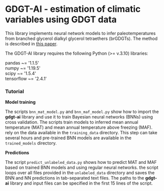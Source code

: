 # GDGT-AI - estimation of climatic variables using GDGT data

This library implements neural network models to infer paleotemperatures from branched glycerol dialkyl glycerol tetraethers (brGDGTs). The method is described in [this paper](https://doi.org/10.1016/j.gca.2023.09.014).

The GDGT-AI library requires the following Python (>= v.3.10) libraries:

pandas ~= '1.1.5'  
numpy ~= '1.19.5'  
scipy ~= '1.5.4'  
tensorflow ~= '2.4.1'  

### Tutorial 

**Model training** 

The scripts `bnn_mat_model.py` and `bnn_maf_model.py` show how to import the **gdgt-ai** library and use it to train Bayesian neural networks (BNNs) using cross validation. The scripts 
train models to inferred mean annual temperature (MAT) and mean annual temperature above freezing (MAF). 
rely on the data available in the `training_data` directory. This step can take several hours and pre-trained BNN models are available in the `trained_models` directory. 


**Predictions**

The script `predict_unlabeled_data.py` shows how to predict MAT and MAF based on trained BNN models and using regular neural networks. the script loops over all files provided in the `unlabeled_data` directory and saves the BNN and NN predictions in tab-separated text files. The paths to the **gdgt-ai** library and input files can be specified in the first 15 lines of the script. 